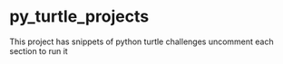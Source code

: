 # py_turtle_projects
This project has snippets of python turtle challenges
uncomment each section to run it
